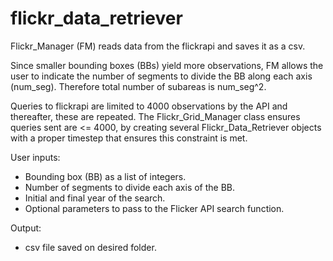 # flickr_data_retriever

Flickr_Manager (FM)  reads data from the
flickrapi and saves it as a csv.

Since smaller bounding boxes (BBs) yield
more observations, FM allows the user to
indicate the number of segments to divide
the BB along each axis (num_seg). Therefore
total number of subareas is num_seg^2.

Queries to flickrapi are limited to 4000
observations by the API and thereafter,
these are repeated. The Flickr_Grid_Manager
class ensures queries sent are <= 4000, 
by creating several Flickr_Data_Retriever 
objects with a proper timestep that ensures 
this constraint is met.

User inputs:
- Bounding box (BB) as a list of integers.
- Number of segments to divide each axis of the BB.
- Initial and final year of the search.
- Optional parameters to pass to the Flicker API search function.

Output:
- csv file saved on desired folder.
